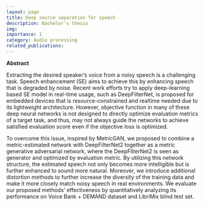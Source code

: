 ```yaml
---
layout: page
title: Deep source separation for speech
description: Bachelor's thesis
img: 
importance: 1
category: Audio processing
related_publications: 
---
```


**Abstract**

Extracting the desired speaker’s voice from a noisy speech is a challenging task. Speech enhancement (SE) aims to achieve this by enhancing speech that is degraded by noise. Recent work efforts try to apply deep-learning based SE model in real-time usage, such as DeepFilterNet, is proposed for embedded devices that is resource-constrained and realtime needed due to its lightweight architecture. However, objective function in many of these deep neural networks is not designed to directly optimize evaluation metrics of a target task, and thus, may not always guide the networks to achieve satisfied evaluation score even if the objective loss is optimized. 

To overcome this issue, inspired by MetricGAN, we proposed to combine a metric-estimated network with DeepFilterNet2 together as a metric generative adversarial network, where the DeepFilterNet2 is seen as generator and optimized by evaluation metric. By utilizing this network structure, the estimated speech not only becomes more intelligible but is further enhanced to sound more natural. Moreover, we introduce additional distortion methods to further increase the diversity of the training data and make it more closely match noisy speech in real environments. We evaluate our proposed methods’ effectiveness by quantitatively analyzing its performance on Voice Bank + DEMAND dataset and LibriMix blind test set.


